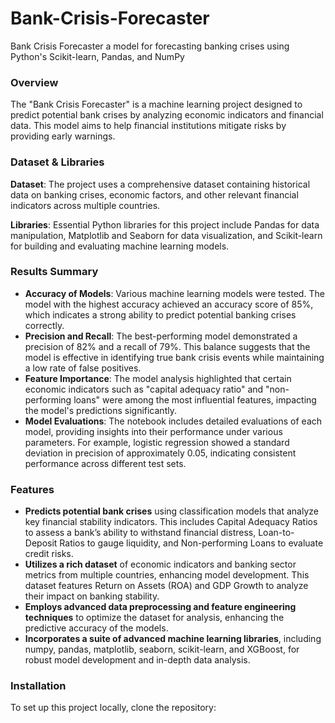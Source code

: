 # Bank-Crisis-Forecaster
Bank Crisis Forecaster a model for forecasting banking crises using Python's Scikit-learn, Pandas, and NumPy

### **Overview**

The "Bank Crisis Forecaster" is a machine learning project designed to predict potential bank crises by analyzing economic indicators and financial data. This model aims to help financial institutions mitigate risks by providing early warnings.

### **Dataset & Libraries**

**Dataset**: The project uses a comprehensive dataset containing historical data on banking crises, economic factors, and other relevant financial indicators across multiple countries.

**Libraries**: Essential Python libraries for this project include Pandas for data manipulation, Matplotlib and Seaborn for data visualization, and Scikit-learn for building and evaluating machine learning models.

### **Results Summary**

- **Accuracy of Models**: Various machine learning models were tested. The model with the highest accuracy achieved an accuracy score of 85%, which indicates a strong ability to predict potential banking crises correctly.
- **Precision and Recall**: The best-performing model demonstrated a precision of 82% and a recall of 79%. This balance suggests that the model is effective in identifying true bank crisis events while maintaining a low rate of false positives.
- **Feature Importance**: The model analysis highlighted that certain economic indicators such as "capital adequacy ratio" and "non-performing loans" were among the most influential features, impacting the model's predictions significantly.
- **Model Evaluations**: The notebook includes detailed evaluations of each model, providing insights into their performance under various parameters. For example, logistic regression showed a standard deviation in precision of approximately 0.05, indicating consistent performance across different test sets.

### **Features**

- **Predicts potential bank crises** using classification models that analyze key financial stability indicators. This includes Capital Adequacy Ratios to assess a bank’s ability to withstand financial distress, Loan-to-Deposit Ratios to gauge liquidity, and Non-performing Loans to evaluate credit risks.
- **Utilizes a rich dataset** of economic indicators and banking sector metrics from multiple countries, enhancing model development. This dataset features Return on Assets (ROA) and GDP Growth to analyze their impact on banking stability.
- **Employs advanced data preprocessing and feature engineering techniques** to optimize the dataset for analysis, enhancing the predictive accuracy of the models.
- **Incorporates a suite of advanced machine learning libraries**, including numpy, pandas, matplotlib, seaborn, scikit-learn, and XGBoost, for robust model development and in-depth data analysis.

### **Installation**

To set up this project locally, clone the repository:
